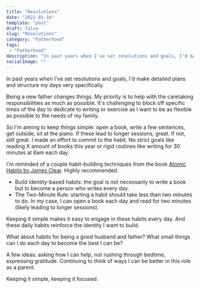 ```yaml
---
title: "Resolutions"
date: "2022-01-14"
template: "post"
draft: false
slug: "Resolutions"
category: "Fatherhood"
tags:
 - "Fatherhood"
description: "In past years when I've set resolutions and goals, I'd make detailed plans and structure my days intentionally. Being a new father changes things."
socialImage: ""
---
```


In past years when I've set resolutions and goals, I'd make detailed plans and structure my days very specifically.

Being a new father changes things. My priority is to help with the caretaking responsibilities as much as possible. It's challenging to block off specific times of the day to dedicate to writing or exercise as I want to be as flexible as possible to the needs of my family.

So I'm aiming to keep things simple: open a book, write a few sentences, get outside, sit at the piano. If these lead to longer sessions, great. If not, still great. I made an effort to commit to the habit. No strict goals like reading X amount of books this year or rigid routines like writing for 30 minutes at 6am each day.

I'm reminded of a couple habit-building techniques from the book [Atomic Habits by James Clear](https://bookshop.org/books/atomic-habits-an-easy-proven-way-to-build-good-habits-break-bad-ones/9780735211292). Highly recommended.

- Build identity-based habits: the goal is not necessarily to write a book but to become a person who writes every day.
- The Two-Minute Rule: starting a habit should take less than two minutes to do. In my case, I can open a book each day and read for two minutes (likely leading to longer sessions).

Keeping it simple makes it easy to engage in these habits every day. And these daily habits reinforce the identity I want to build.

What about habits for being a good husband and father? What small things can I do each day to become the best I can be?

A few ideas: asking how I can help, not rushing through bedtime, expressing gratitude. Continuing to think of ways I can be better in this role as a parent.

Keeping it simple, keeping it focused.
